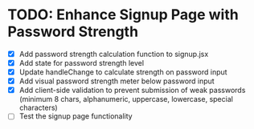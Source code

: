# TODO: Enhance Signup Page with Password Strength

- [x] Add password strength calculation function to signup.jsx
- [x] Add state for password strength level
- [x] Update handleChange to calculate strength on password input
- [x] Add visual password strength meter below password input
- [x] Add client-side validation to prevent submission of weak passwords (minimum 8 chars, alphanumeric, uppercase, lowercase, special characters)
- [ ] Test the signup page functionality
